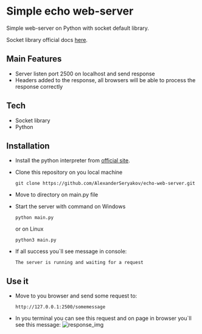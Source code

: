 # Simple echo web-server
Simple web-server on Python with socket default library.

Socket library official docs [here](https://docs.python.org/3/library/socket.html).

## Main Features

- Server listen port 2500 on localhost and send response
- Headers added to the response, all browsers will be able to process the response correctly


## Tech

- Socket library
- Python 

## Installation

- Install the python interpreter from [official site](https://www.python.org/downloads/).
- Clone this repository on you local machine 
  ```
  git clone https://github.com/AlexanderSeryakov/echo-web-server.git
  ```
- Move to directory on main.py file
- Start the server with command on Windows

  ```
  python main.py
  ```
  or on Linux
  ```
  python3 main.py
  ```
- If all success you`ll see message in console:
  
  ```The server is running and waiting for a request```

## Use it

- Move to you browser and send some request to: 
  ```
  http://127.0.0.1:2500/somemessage
  ```
- In you terminal you can see this request and on page in browser you`ll see this message:
![response_img](img_1.png)